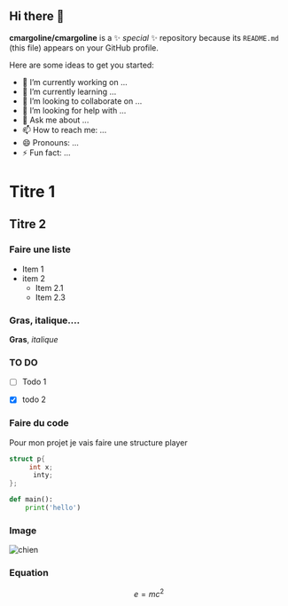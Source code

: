 ## Hi there 👋


**cmargoline/cmargoline** is a ✨ _special_ ✨ repository because its `README.md` (this file) appears on your GitHub profile.

Here are some ideas to get you started:

- 🔭 I’m currently working on ...
- 🌱 I’m currently learning ...
- 👯 I’m looking to collaborate on ...
- 🤔 I’m looking for help with ...
- 💬 Ask me about ...
- 📫 How to reach me: ...
- 😄 Pronouns: ...
- ⚡ Fun fact: ...

# Titre 1
## Titre 2 
### Faire une liste

- Item 1
- item 2
  - Item 2.1
  -  Item 2.3
  
### Gras, italique....

**Gras**,
*italique*

### TO DO

- [ ] Todo 1
- [X] todo 2


### Faire du code 

Pour mon projet je vais faire une structure player

```c
struct p{
     int x;
      inty;
};
```

```python
def main():
    print('hello')
```

### Image 

![chien](https://picsum.photos/id/237/200/300)


### Equation

$$ e=mc^2 $$





